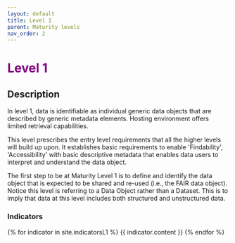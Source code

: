 ```yaml
---
layout: default
title: Level 1
parent: Maturity levels
nav_order: 2
---
```


# <span style="color:purple;font-weight:bold">Level 1</span>

## Description

In level 1, data is identifiable as individual generic data objects that are described by generic metadata elements. Hosting environment offers limited retrieval capabilities.

This level prescribes the entry level requirements that all the higher levels will build up upon. It establishes basic requirements to enable 'Findability', 'Accessibility' with basic descriptive metadata that enables data users to interpret and understand the data object.

The first step to be at Maturity Level 1 is to define and identify the data object that is expected to be shared and re-used (i.e., the FAIR data object). Notice this level is referring to a Data Object rather than a Dataset. This is to imply that data at this level includes both structured and unstructured data. 

### Indicators

{% for indicator in site.indicatorsL1 %}
{{ indicator.content }}
{% endfor %}
